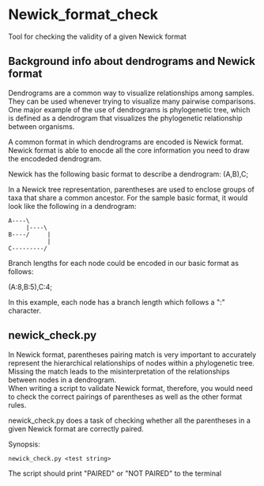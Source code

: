 # Newick_format_check
Tool for checking the validity of a given Newick format

## Background info about dendrograms and Newick format
Dendrograms are a common way to visualize relationships among samples. They can be used whenever trying to visualize many pairwise comparisons. One major example of the use of dendrograms is phylogenetic tree, which is defined as a dendrogram that visualizes the phylogenetic relationship between organisms. 

A common format in which dendrograms are encoded is Newick format. Newick format is able to enocde all the core information you need to draw the encodeded dendrogram.

Newick has the following basic format to describe a dendrogram:
(A,B),C;


In a Newick tree representation, parentheses are used to enclose groups of taxa that share a common ancestor. For the sample basic format, it would look like the following in a dendrogram:

    A----\
         |----\
    B----/     |
               |
    C---------/

Branch lengths for each node could be encoded in our basic format as follows:

(A:8,B:5),C:4;


In this example, each node has a branch length which follows a ":" character.

## newick_check.py
In Newick format, parentheses pairing match is very important to accurately represent the hierarchical relationships of nodes within a phylogenetic tree. Missing the match leads to the misinterpretation of the relationships between nodes in a dendrogram.  
When writing a script to validate Newick format, therefore, you would need to check the correct pairings of parentheses as well as the other format rules. 

newick_check.py does a task of checking whether all the parentheses in a given Newick format are correctly paired.

Synopsis: 

    newick_check.py <test string>

The script should print "PAIRED" or "NOT PAIRED" to the terminal
